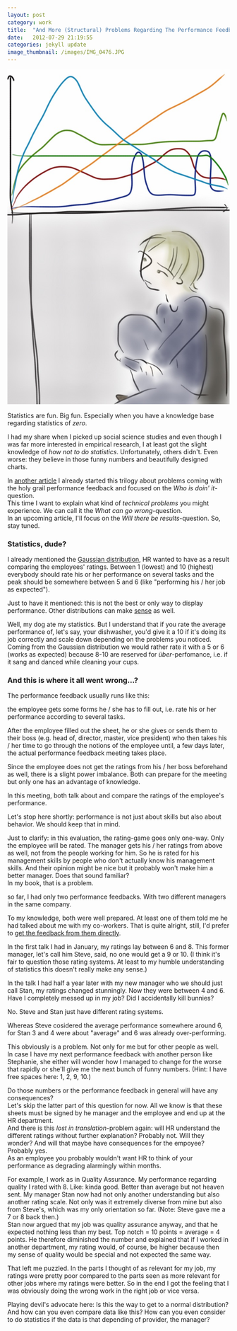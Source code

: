 ```yaml
---
layout: post
category: work
title:  "And More (Structural) Problems Regarding The Performance Feedback"
date:   2012-07-29 21:19:55
categories: jekyll update
image_thumbnail: /images/IMG_0476.JPG
---
```


<img src="/images/IMG_0476.JPG" class="half-width left" />

Statistics are fun. Big fun. Especially when you have a knowledge base regarding statistics of _zero_.

I had my share when I picked up social science studies and even though I was far more interested in empirical research, I at least got the slight knowledge of _how not to do statistics_. Unfortunately, others didn't. Even worse: they believe in those funny numbers and beautifully designed charts.


In [another article][2] I already started this trilogy about problems coming with the holy grail performance feedback and focused on the _Who is doin' it_-question.  
This time I want to explain what kind of _technical problems_ you might experience. We can call it the _What can go wrong_-question.  
In an upcoming article, I'll focus on the _Will there be results_-question. So, stay tuned.[][4]

### Statistics, dude?

I already mentioned the [Gaussian distribution][1], HR wanted to have as a result comparing the employees' ratings. Between 1 (lowest) and 10 (highest) everybody should rate his or her performance on several tasks and the peak should be somewhere between 5 and 6 (like "performing his / her job as expected"). 

Just to have it mentioned: this is not the best or only way to display performance. Other distributions can make [sense][3] as well.

Well, my dog ate my statistics. But I understand that if you rate the average performance of, let's say, your dishwasher, you'd give it a 10 if it's doing its job correctly and scale down depending on the problems you noticed. Coming from the Gaussian distribution we would rather rate it with a 5 or 6 (works as expected) because 8-10 are reserved for _über_-perfomance, i.e. if it sang and danced while cleaning your cups. 

### And this is where it all went wrong...?

The performance feedback usually runs like this:  

the employee gets some forms he / she has to fill out, i.e. rate his or her performance according to several tasks.   

After the employee filled out the sheet, he or she gives or sends them to their boss (e.g. head of, director, master, vice president) who then takes his / her time to go through the notions of the employee until, a few days later, the actual performance feedback meeting takes place.  

Since the employee does not get the ratings from his / her boss beforehand as well, there is a slight power imbalance. Both can prepare for the meeting but only one has an advantage of knowledge.

In this meeting, both talk about and compare the ratings of the employee's performance. 

Let's stop here shortly: performance is not just about skills but also about behavior. We should keep that in mind.

Just to clarify: in this evaluation, the rating-game goes only one-way. Only the employee will be rated. The manager gets his / her ratings from above as well, not from the people working for him. So he is rated for his management skills by people who don't actually know his management skills. And their opinion might be nice but it probably won't make him a better manager. Does that sound familiar?  
In my book, that is a problem.

so far, I had only two performance feedbacks. With two different managers in the same company.  

To my knowledge, both were well prepared. At least one of them told me he had talked about me with my co-workers. That is quite alright, still, I'd prefer to [get the feedback from them directly][2].

In the first talk I had in January, my ratings lay between 6 and 8. This former manager, let's call him Steve, said, no one would get a 9 or 10. (I think it's fair to question those rating systems. At least to my humble understanding of statistics this doesn't really make any sense.)

In the talk I had half a year later with my new manager who we should just call Stan, my ratings changed stunningly. Now they were between 4 and 6. Have I completely messed up in my job? Did I accidentally kill bunnies? 

No. Steve and Stan just have different rating systems.   

Whereas Steve cosidered the average performance somewhere around 6, for Stan 3 and 4 were about "average" and 6 was already over-performing. 

This obviously is a problem. Not only for me but for other people as well.  
In case I have my next performance feedback with another person like Stephanie, she either will wonder how I managed to change for the worse that rapidly or she'll give me the next bunch of funny numbers. (Hint: I have free spaces here: 1, 2, 9, 10.) 

Do those numbers or the performance feedback in general will have any consequences?  
Let's skip the latter part of this question for now. All we know is that these sheets must be signed by he manager and the employee and end up at the HR department.  
And there is this _lost in translation_-problem again: will HR understand the different ratings without further explanation? Probably not. Will they wonder? And will that maybe have consequences for the empoyee? Probably yes.  
As an employee you probably wouldn't want HR to think of your performance as degrading alarmingly within months.   

For example, I work as in Quality Assurance. My performance regarding quality I rated with 8. Like: kinda good. Better than average but not heaven sent.
My manager Stan now had not only another understanding but also another rating scale. Not only was it extremely diverse from mine but also from Steve's, which was my only orientation so far. (Note: Steve gave me a 7 or 8 back then.)  
Stan now argued that my job was quality assurance anyway, and that he expected nothing less than my best. Top notch = 10 points = average = 4 points. He therefore diminished the number and explained that if I worked in another department, my rating would, of course, be higher because then my sense of quality would be special and not expected the same way. 

That left me puzzled. In the parts I thought of as relevant for my job, my ratings were pretty poor compared to the parts seen as more relevant for other jobs where my ratings were better. So in the end I got the feeling that I was obviously doing the wrong work in the right job or vice versa.

Playing devil's advocate here: Is this the way to get to a normal distribution?  
And how can you even compare data like this? How can you even consider to do statistics if the data is that depending of provider, the manager?


[1]: https://en.wikipedia.org/wiki/Normal_distribution

[2]: http://slightlyopaque.net/articles/the-mystery-of-the-performance-feedback

[3]: http://www.vigorinnovation.com/from-winning-to-the-long-tail

[4]: http://slightlyopaque.net/articles/reliabilty-or-what-to-expect-from-a-performance-feedback

<img src="http://vg03.met.vgwort.de/na/9c936ba5ac3941d5ab3f3bf6171158c4" width="1" height="1" alt="">